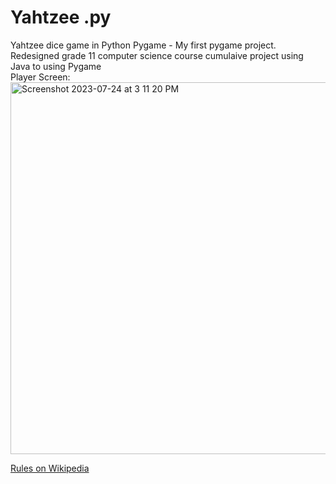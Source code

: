 
# Yahtzee .py 
Yahtzee dice game in Python Pygame - My first pygame project. <br> 
Redesigned grade 11 computer science course cumulaive project using Java to using Pygame <br>
Player Screen: <br>
<img width="595" alt="Screenshot 2023-07-24 at 3 11 20 PM" src="https://github.com/DahuiK/Yahtzee/assets/118065658/1c360fdb-738b-4c4b-8631-25a9e67b7b5e">


[Rules on Wikipedia](https://en.wikipedia.org/wiki/Yahtzee) 
